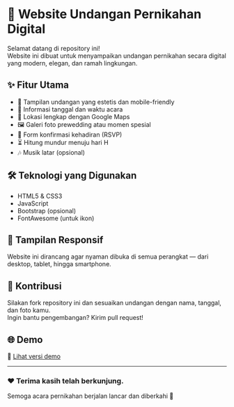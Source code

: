# 💍 Website Undangan Pernikahan Digital

Selamat datang di repository ini!  
Website ini dibuat untuk menyampaikan undangan pernikahan secara digital yang modern, elegan, dan ramah lingkungan.

## ✨ Fitur Utama

- 💌 Tampilan undangan yang estetis dan mobile-friendly  
- 📅 Informasi tanggal dan waktu acara  
- 📍 Lokasi lengkap dengan Google Maps  
- 🖼️ Galeri foto prewedding atau momen spesial  
- 📝 Form konfirmasi kehadiran (RSVP)  
- ⏳ Hitung mundur menuju hari H  
- 🎶 Musik latar (opsional)


## 🛠️ Teknologi yang Digunakan

- HTML5 & CSS3  
- JavaScript  
- Bootstrap (opsional)  
- FontAwesome (untuk ikon)

## 📱 Tampilan Responsif

Website ini dirancang agar nyaman dibuka di semua perangkat — dari desktop, tablet, hingga smartphone.

## 🤝 Kontribusi

Silakan fork repository ini dan sesuaikan undangan dengan nama, tanggal, dan foto kamu.  
Ingin bantu pengembangan? Kirim pull request!

## 🌐 Demo

🔗 [Lihat versi demo](https://kayissun.github.io/undangan-pernikahan/)

---

### ❤️ Terima kasih telah berkunjung.  
Semoga acara pernikahan berjalan lancar dan diberkahi 🌸

